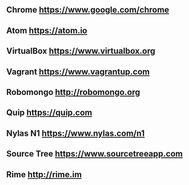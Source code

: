 ## Chrome <https://www.google.com/chrome>

## Atom <https://atom.io>

## VirtualBox <https://www.virtualbox.org>

## Vagrant <https://www.vagrantup.com>

## Robomongo <http://robomongo.org>

## Quip <https://quip.com>

## Nylas N1 <https://www.nylas.com/n1>

## Source Tree <https://www.sourcetreeapp.com>

## Rime <http://rime.im>
